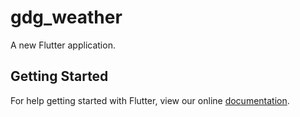 # gdg_weather

A new Flutter application.

## Getting Started

For help getting started with Flutter, view our online
[documentation](https://flutter.io/).
